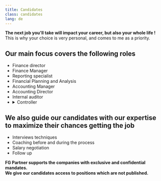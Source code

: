 ```yaml
---
title: Candidates
class: candidates
lang: de
---
```

**The next job you'll take will impact your career, but also your whole life !**<br/>
This is why your choice is very personal, and comes to me as a priority.

## Our main focus covers the following roles

- Finance director
- Finance Manager
- Reporting specialist
- Financial Planning and Analysis
- Accounting Manager
- Accounting Director
- Internal auditor
- <details>
      <summary>Controller</summary>
      <ul>
        <li>Business Controller</li>
        <li>Corporate Controller</li>
        <li>Cost Controller</li>
        <li>Financial controller</li>
        <li>Group Controller</li>
        <li>Manufacturing Controller</li>
        <li>Project Controller</li>
      </u>
    </details>

## We also guide our candidates with our expertise to maximize their chances getting the job

- Interviews techniques
- Coaching before and during the process
- Salary negotiation
- Follow up

**FG Partner supports the companies with exclusive and confidential mandates.**<br/>
**We give our candidates access to positions which are not published.**
